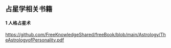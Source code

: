 ## 占星学相关书籍

#### 1 人格占星术
https://github.com/FreeKnowledgeShared/freeBook/blob/main/Astrology/TheAstrologyofPersonality.pdf
